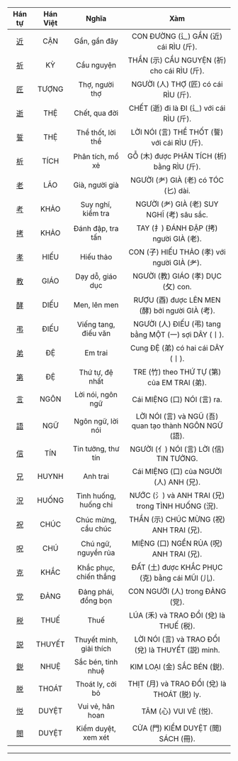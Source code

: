 

| Hán tự | Hán Việt | Nghĩa | Xàm |
| :---: | :---: | :---: | :---: |
| [<span class="stroke-order">近</span>](https://mazii.net/vi-VN/search/kanji/javi/%E8%BF%91) | CẬN | Gần, gần đây | CON ĐƯỜNG (辶) GẦN (近) cái RÌU (斤). |
| [<span class="stroke-order">祈</span>](https://mazii.net/vi-VN/search/kanji/javi/%E7%A5%88) | KỲ | Cầu nguyện | THẦN (示) CẦU NGUYỆN (祈) cho cái RÌU (斤). |
| [<span class="stroke-order">匠</span>](https://mazii.net/vi-VN/search/kanji/javi/%E5%8C%A0) | TƯỢNG | Thợ, người thợ | NGƯỜI (人) THỢ (匠) có cái RÌU (斤). |
| [<span class="stroke-order">逝</span>](https://mazii.net/vi-VN/search/kanji/javi/%E9%80%9D) | THỆ | Chết, qua đời | CHẾT (逝) đi là ĐI (辶) với cái RÌU (斤). |
| [<span class="stroke-order">誓</span>](https://mazii.net/vi-VN/search/kanji/javi/%E8%AA%93) | THỆ | Thề thốt, lời thề | LỜI NÓI (言) THỀ THỐT (誓) với cái RÌU (斤). |
| [<span class="stroke-order">析</span>](https://mazii.net/vi-VN/search/kanji/javi/%E6%9E%90) | TÍCH | Phân tích, mổ xẻ | GỖ (木) được PHÂN TÍCH (析) bằng RÌU (斤). |
| [<span class="stroke-order">老</span>](https://mazii.net/vi-VN/search/kanji/javi/%E8%80%81) | LÃO | Già, người già | NGƯỜI (耂) GIÀ (老) có TÓC (匕) dài. |
| [<span class="stroke-order">考</span>](https://mazii.net/vi-VN/search/kanji/javi/%E8%80%83) | KHẢO | Suy nghĩ, kiểm tra | NGƯỜI (耂) GIÀ (老) SUY NGHĨ (考) sâu sắc. |
| [<span class="stroke-order">拷</span>](https://mazii.net/vi-VN/search/kanji/javi/%E6%8B%B7) | KHẢO | Đánh đập, tra tấn | TAY (扌) ĐÁNH ĐẬP (拷) người GIÀ (老). |
| [<span class="stroke-order">孝</span>](https://mazii.net/vi-VN/search/kanji/javi/%E5%AD%9D) | HIẾU | Hiếu thảo | CON (子) HIẾU THẢO (孝) với người GIÀ (耂). |
| [<span class="stroke-order">教</span>](https://mazii.net/vi-VN/search/kanji/javi/%E6%95%99) | GIÁO | Dạy dỗ, giáo dục | NGƯỜI (教) GIÁO (孝) DỤC (攵) con. |
| [<span class="stroke-order">酵</span>](https://mazii.net/vi-VN/search/kanji/javi/%E9%85%B5) | DIẾU | Men, lên men | RƯỢU (酉) được LÊN MEN (酵) bởi người GIÀ (考). |
| [<span class="stroke-order">弔</span>](https://mazii.net/vi-VN/search/kanji/javi/%E5%BC%94) | ĐIẾU | Viếng tang, điếu văn | NGƯỜI (人) ĐIẾU (弔) tang bằng MỘT (一) sợi DÂY (丨). |
| [<span class="stroke-order">弟</span>](https://mazii.net/vi-VN/search/kanji/javi/%E5%BC%9F) | ĐỆ | Em trai | Cung ĐỆ (弟) có hai cái DÂY (丨). |
| [<span class="stroke-order">第</span>](https://mazii.net/vi-VN/search/kanji/javi/%E7%AC%AC) | ĐỆ | Thứ tự, đệ nhất | TRE (竹) theo THỨ TỰ (第) của EM TRAI (弟). |
| [<span class="stroke-order">言</span>](https://mazii.net/vi-VN/search/kanji/javi/%E8%A8%80) | NGÔN | Lời nói, ngôn ngữ | Cái MIỆNG (口) NÓI (言) ra. |
| [<span class="stroke-order">語</span>](https://mazii.net/vi-VN/search/kanji/javi/%E8%AA%9E) | NGỮ | Ngôn ngữ, lời nói | LỜI NÓI (言) và NGŨ (吾) quan tạo thành NGÔN NGỮ (語). |
| [<span class="stroke-order">信</span>](https://mazii.net/vi-VN/search/kanji/javi/%E4%BF%A1) | TÍN | Tin tưởng, thư tín | NGƯỜI (亻) NÓI (言) LỜI (信) TIN TƯỞNG. |
| [<span class="stroke-order">兄</span>](https://mazii.net/vi-VN/search/kanji/javi/%E5%85%84) | HUYNH | Anh trai | Cái MIỆNG (口) của NGƯỜI (人) ANH (兄). |
| [<span class="stroke-order">況</span>](https://mazii.net/vi-VN/search/kanji/javi/%E6%B3%81) | HUỐNG | Tình huống, huống chi | NƯỚC (氵) và ANH TRAI (兄) trong TÌNH HUỐNG (況). |
| [<span class="stroke-order">祝</span>](https://mazii.net/vi-VN/search/kanji/javi/%E7%A5%9D) | CHÚC | Chúc mừng, cầu chúc | THẦN (示) CHÚC MỪNG (祝) ANH TRAI (兄). |
| [<span class="stroke-order">呪</span>](https://mazii.net/vi-VN/search/kanji/javi/%E5%91%AA) | CHÚ | Chú ngữ, nguyền rủa | MIỆNG (口) NGỀN RỦA (呪) ANH TRAI (兄). |
| [<span class="stroke-order">克</span>](https://mazii.net/vi-VN/search/kanji/javi/%E5%85%8B) | KHẮC | Khắc phục, chiến thắng | ĐẤT (土) được KHẮC PHỤC (克) bằng cái MŨI (儿). |
| [<span class="stroke-order">党</span>](https://mazii.net/vi-VN/search/kanji/javi/%E5%85%9A) | ĐẢNG | Đảng phái, đồng bọn | CON NGƯỜI (人) trong ĐẢNG (党). |
| [<span class="stroke-order">税</span>](https://mazii.net/vi-VN/search/kanji/javi/%E7%A8%8E) | THUẾ | Thuế | LÚA (禾) và TRAO ĐỔI (兌) là THUẾ (税). |
| [<span class="stroke-order">説</span>](https://mazii.net/vi-VN/search/kanji/javi/%E8%AA%AC) | THUYẾT | Thuyết minh, giải thích | LỜI NÓI (言) và TRAO ĐỔI (兌) là THUYẾT (説) minh. |
| [<span class="stroke-order">鋭</span>](https://mazii.net/vi-VN/search/kanji/javi/%E9%8B%AD) | NHUỆ | Sắc bén, tinh nhuệ | KIM LOẠI (金) SẮC BÉN (鋭). |
| [<span class="stroke-order">脱</span>](https://mazii.net/vi-VN/search/kanji/javi/%E8%84%B1) | THOÁT | Thoát ly, cởi bỏ | THỊT (月) và TRAO ĐỔI (兌) là THOÁT (脱) ly. |
| [<span class="stroke-order">悦</span>](https://mazii.net/vi-VN/search/kanji/javi/%E6%82%A6) | DUYỆT | Vui vẻ, hân hoan | TÂM (心) VUI VẺ (悦). |
| [<span class="stroke-order">閲</span>](https://mazii.net/vi-VN/search/kanji/javi/%E9%96%B2) | DUYỆT | Kiểm duyệt, xem xét | CỬA (門) KIỂM DUYỆT (閲) SÁCH (冊). |

----


